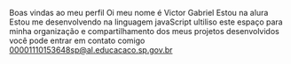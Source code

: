Boas vindas ao meu perfil 
 Oi meu nome é Victor Gabriel 
Estou na alura 
Estou me desenvolvendo na linguagem javaScript
ultiliso este espaço para minha organização e compartilhamento dos meus projetos desenvolvidos 
você pode entrar em contato comigo 
00001110153648sp@al.educacaco.sp.gov.br

<!--
**vitinho177/vitinho177** is a ✨ _special_ ✨ repository because its `README.md` (this file) appears on your GitHub profile.

Here are some ideas to get you started:

- 🔭 I’m currently working on ...
- 🌱 I’m currently learning ...
- 👯 I’m looking to collaborate on ...
- 🤔 I’m looking for help with ...
- 💬 Ask me about ...
- 📫 How to reach me: ...
- 😄 Pronouns: ...
- ⚡ Fun fact: ...
-->
